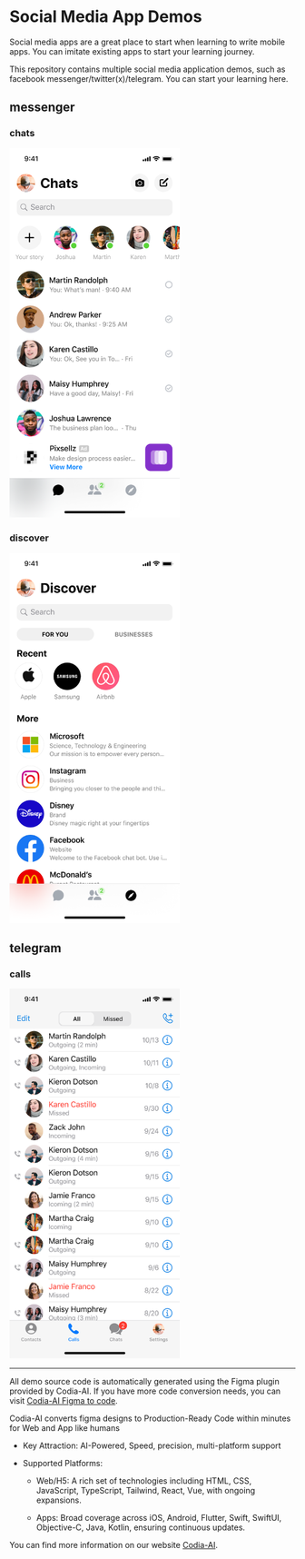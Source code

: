# Social Media App Demos
Social media apps are a great place to start when learning to write mobile apps. You can imitate existing apps to start your learning journey. 

This repository contains multiple social media application demos, such as facebook messenger/twitter(x)/telegram. You can start your learning here.

## messenger  
### chats

<!-- ![chats](./facebook-messenger/chats/facebook_messanger_chats.png)   -->
<img src="./facebook-messenger/chats/facebook_messanger_chats.png" width='300'>

### discover

<!-- ![discover](./facebook-messenger/discover/facebook_messanger_discover.png) -->  
<img src="./facebook-messenger/discover/facebook_messanger_discover.png" width='300'>


## telegram  

### calls
<!-- ![calls](./telegram/calls/telegram_calls.png =300x300) -->   
<img src="./telegram/calls/telegram_calls.png" width='300'>


---
All demo source code is automatically generated using the Figma plugin provided by Codia-AI. If you have more code conversion needs, you can visit [Codia-AI Figma to code](https://www.figma.com/community/plugin/1301565000406306598).

Codia-AI converts figma designs to Production-Ready Code within minutes for Web and App like humans

- Key Attraction: AI-Powered, Speed, precision, multi-platform support

- Supported Platforms:

  - Web/H5: A rich set of technologies including HTML, CSS, JavaScript, TypeScript, Tailwind, React, Vue, with ongoing expansions.

  - Apps: Broad coverage across iOS, Android, Flutter, Swift, SwiftUI, Objective-C, Java, Kotlin, ensuring continuous updates.

You can find more information on our website [Codia-AI](https://codia.ai/).